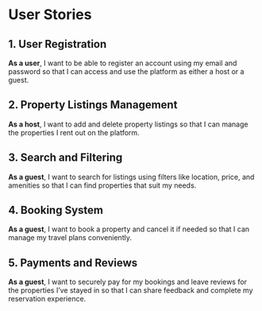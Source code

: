 # User Stories

## 1. User Registration
**As a user**, I want to be able to register an account using my email and password so that I can access and use the platform as either a host or a guest.

## 2. Property Listings Management
**As a host**, I want to add and delete property listings so that I can manage the properties I rent out on the platform.

## 3. Search and Filtering
**As a guest**, I want to search for listings using filters like location, price, and amenities so that I can find properties that suit my needs.

## 4. Booking System
**As a guest**, I want to book a property and cancel it if needed so that I can manage my travel plans conveniently.

## 5. Payments and Reviews
**As a guest**, I want to securely pay for my bookings and leave reviews for the properties I’ve stayed in so that I can share feedback and complete my reservation experience.
